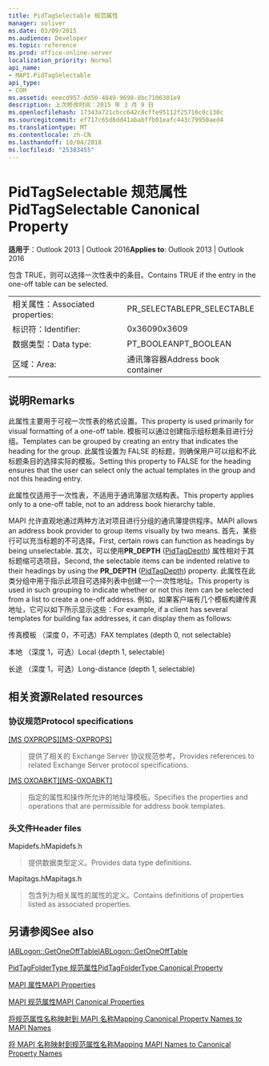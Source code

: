 ```yaml
---
title: PidTagSelectable 规范属性
manager: soliver
ms.date: 03/09/2015
ms.audience: Developer
ms.topic: reference
ms.prod: office-online-server
localization_priority: Normal
api_name:
- MAPI.PidTagSelectable
api_type:
- COM
ms.assetid: eeecd957-dd50-4849-9698-8bc7106301e9
description: 上次修改时间：2015 年 3 月 9 日
ms.openlocfilehash: 17343a721cbcc642c8cffe95112f25710c0c130c
ms.sourcegitcommit: ef717c65d8dd41ababffb01eafc443c79950aed4
ms.translationtype: MT
ms.contentlocale: zh-CN
ms.lasthandoff: 10/04/2018
ms.locfileid: "25383455"
---
```

# <a name="pidtagselectable-canonical-property"></a><span data-ttu-id="8cbe9-103">PidTagSelectable 规范属性</span><span class="sxs-lookup"><span data-stu-id="8cbe9-103">PidTagSelectable Canonical Property</span></span>

  
  
<span data-ttu-id="8cbe9-104">**适用于**：Outlook 2013 | Outlook 2016</span><span class="sxs-lookup"><span data-stu-id="8cbe9-104">**Applies to**: Outlook 2013 | Outlook 2016</span></span> 
  
<span data-ttu-id="8cbe9-105">包含 TRUE，则可以选择一次性表中的条目。</span><span class="sxs-lookup"><span data-stu-id="8cbe9-105">Contains TRUE if the entry in the one-off table can be selected.</span></span> 
  
|||
|:-----|:-----|
|<span data-ttu-id="8cbe9-106">相关属性：</span><span class="sxs-lookup"><span data-stu-id="8cbe9-106">Associated properties:</span></span>  <br/> |<span data-ttu-id="8cbe9-107">PR_SELECTABLE</span><span class="sxs-lookup"><span data-stu-id="8cbe9-107">PR_SELECTABLE</span></span>  <br/> |
|<span data-ttu-id="8cbe9-108">标识符：</span><span class="sxs-lookup"><span data-stu-id="8cbe9-108">Identifier:</span></span>  <br/> |<span data-ttu-id="8cbe9-109">0x3609</span><span class="sxs-lookup"><span data-stu-id="8cbe9-109">0x3609</span></span>  <br/> |
|<span data-ttu-id="8cbe9-110">数据类型：</span><span class="sxs-lookup"><span data-stu-id="8cbe9-110">Data type:</span></span>  <br/> |<span data-ttu-id="8cbe9-111">PT_BOOLEAN</span><span class="sxs-lookup"><span data-stu-id="8cbe9-111">PT_BOOLEAN</span></span>  <br/> |
|<span data-ttu-id="8cbe9-112">区域：</span><span class="sxs-lookup"><span data-stu-id="8cbe9-112">Area:</span></span>  <br/> |<span data-ttu-id="8cbe9-113">通讯簿容器</span><span class="sxs-lookup"><span data-stu-id="8cbe9-113">Address book container</span></span>  <br/> |
   
## <a name="remarks"></a><span data-ttu-id="8cbe9-114">说明</span><span class="sxs-lookup"><span data-stu-id="8cbe9-114">Remarks</span></span>

<span data-ttu-id="8cbe9-115">此属性主要用于可视一次性表的格式设置。</span><span class="sxs-lookup"><span data-stu-id="8cbe9-115">This property is used primarily for visual formatting of a one-off table.</span></span> <span data-ttu-id="8cbe9-116">模板可以通过创建指示组标题条目进行分组。</span><span class="sxs-lookup"><span data-stu-id="8cbe9-116">Templates can be grouped by creating an entry that indicates the heading for the group.</span></span> <span data-ttu-id="8cbe9-117">此属性设置为 FALSE 的标题，则确保用户可以组和不此标题条目的选择实际的模板。</span><span class="sxs-lookup"><span data-stu-id="8cbe9-117">Setting this property to FALSE for the heading ensures that the user can select only the actual templates in the group and not this heading entry.</span></span> 
  
<span data-ttu-id="8cbe9-118">此属性仅适用于一次性表，不适用于通讯簿层次结构表。</span><span class="sxs-lookup"><span data-stu-id="8cbe9-118">This property applies only to a one-off table, not to an address book hierarchy table.</span></span> 
  
<span data-ttu-id="8cbe9-119">MAPI 允许直观地通过两种方法对项目进行分组的通讯簿提供程序。</span><span class="sxs-lookup"><span data-stu-id="8cbe9-119">MAPI allows an address book provider to group items visually by two means.</span></span> <span data-ttu-id="8cbe9-120">首先，某些行可以充当标题的不可选择。</span><span class="sxs-lookup"><span data-stu-id="8cbe9-120">First, certain rows can function as headings by being unselectable.</span></span> <span data-ttu-id="8cbe9-121">其次，可以使用**PR_DEPTH** ([PidTagDepth](pidtagdepth-canonical-property.md)) 属性相对于其标题缩可选项目。</span><span class="sxs-lookup"><span data-stu-id="8cbe9-121">Second, the selectable items can be indented relative to their headings by using the **PR_DEPTH** ([PidTagDepth](pidtagdepth-canonical-property.md)) property.</span></span> <span data-ttu-id="8cbe9-122">此属性在此类分组中用于指示此项目可选择列表中创建一个一次性地址。</span><span class="sxs-lookup"><span data-stu-id="8cbe9-122">This property is used in such grouping to indicate whether or not this item can be selected from a list to create a one-off address.</span></span> <span data-ttu-id="8cbe9-123">例如，如果客户端有几个模板构建传真地址，它可以如下所示显示这些：</span><span class="sxs-lookup"><span data-stu-id="8cbe9-123">For example, if a client has several templates for building fax addresses, it can display them as follows:</span></span> 
  
<span data-ttu-id="8cbe9-124">传真模板 （深度 0，不可选）</span><span class="sxs-lookup"><span data-stu-id="8cbe9-124">FAX templates (depth 0, not selectable)</span></span>
  
 <span data-ttu-id="8cbe9-125">本地 （深度 1，可选）</span><span class="sxs-lookup"><span data-stu-id="8cbe9-125">Local (depth 1, selectable)</span></span> 
  
 <span data-ttu-id="8cbe9-126">长途 （深度 1，可选）</span><span class="sxs-lookup"><span data-stu-id="8cbe9-126">Long-distance (depth 1, selectable)</span></span> 
  
## <a name="related-resources"></a><span data-ttu-id="8cbe9-127">相关资源</span><span class="sxs-lookup"><span data-stu-id="8cbe9-127">Related resources</span></span>

### <a name="protocol-specifications"></a><span data-ttu-id="8cbe9-128">协议规范</span><span class="sxs-lookup"><span data-stu-id="8cbe9-128">Protocol specifications</span></span>

<span data-ttu-id="8cbe9-129">[[MS OXPROPS]](https://msdn.microsoft.com/library/f6ab1613-aefe-447d-a49c-18217230b148%28Office.15%29.aspx)</span><span class="sxs-lookup"><span data-stu-id="8cbe9-129">[[MS-OXPROPS]](https://msdn.microsoft.com/library/f6ab1613-aefe-447d-a49c-18217230b148%28Office.15%29.aspx)</span></span>
  
> <span data-ttu-id="8cbe9-130">提供了相关的 Exchange Server 协议规范参考。</span><span class="sxs-lookup"><span data-stu-id="8cbe9-130">Provides references to related Exchange Server protocol specifications.</span></span>
    
<span data-ttu-id="8cbe9-131">[[MS OXOABKT]](https://msdn.microsoft.com/library/cd5a3e78-1eeb-4a75-88eb-e82c8c96ff31%28Office.15%29.aspx)</span><span class="sxs-lookup"><span data-stu-id="8cbe9-131">[[MS-OXOABKT]](https://msdn.microsoft.com/library/cd5a3e78-1eeb-4a75-88eb-e82c8c96ff31%28Office.15%29.aspx)</span></span>
  
> <span data-ttu-id="8cbe9-132">指定的属性和操作所允许的地址簿模板。</span><span class="sxs-lookup"><span data-stu-id="8cbe9-132">Specifies the properties and operations that are permissible for address book templates.</span></span>
    
### <a name="header-files"></a><span data-ttu-id="8cbe9-133">头文件</span><span class="sxs-lookup"><span data-stu-id="8cbe9-133">Header files</span></span>

<span data-ttu-id="8cbe9-134">Mapidefs.h</span><span class="sxs-lookup"><span data-stu-id="8cbe9-134">Mapidefs.h</span></span>
  
> <span data-ttu-id="8cbe9-135">提供数据类型定义。</span><span class="sxs-lookup"><span data-stu-id="8cbe9-135">Provides data type definitions.</span></span>
    
<span data-ttu-id="8cbe9-136">Mapitags.h</span><span class="sxs-lookup"><span data-stu-id="8cbe9-136">Mapitags.h</span></span>
  
> <span data-ttu-id="8cbe9-137">包含列为相关属性的属性的定义。</span><span class="sxs-lookup"><span data-stu-id="8cbe9-137">Contains definitions of properties listed as associated properties.</span></span>
    
## <a name="see-also"></a><span data-ttu-id="8cbe9-138">另请参阅</span><span class="sxs-lookup"><span data-stu-id="8cbe9-138">See also</span></span>



[<span data-ttu-id="8cbe9-139">IABLogon::GetOneOffTable</span><span class="sxs-lookup"><span data-stu-id="8cbe9-139">IABLogon::GetOneOffTable</span></span>](iablogon-getoneofftable.md)
  
[<span data-ttu-id="8cbe9-140">PidTagFolderType 规范属性</span><span class="sxs-lookup"><span data-stu-id="8cbe9-140">PidTagFolderType Canonical Property</span></span>](pidtagfoldertype-canonical-property.md)


[<span data-ttu-id="8cbe9-141">MAPI 属性</span><span class="sxs-lookup"><span data-stu-id="8cbe9-141">MAPI Properties</span></span>](mapi-properties.md)
  
[<span data-ttu-id="8cbe9-142">MAPI 规范属性</span><span class="sxs-lookup"><span data-stu-id="8cbe9-142">MAPI Canonical Properties</span></span>](mapi-canonical-properties.md)
  
[<span data-ttu-id="8cbe9-143">将规范属性名称映射到 MAPI 名称</span><span class="sxs-lookup"><span data-stu-id="8cbe9-143">Mapping Canonical Property Names to MAPI Names</span></span>](mapping-canonical-property-names-to-mapi-names.md)
  
[<span data-ttu-id="8cbe9-144">将 MAPI 名称映射到规范属性名称</span><span class="sxs-lookup"><span data-stu-id="8cbe9-144">Mapping MAPI Names to Canonical Property Names</span></span>](mapping-mapi-names-to-canonical-property-names.md)

